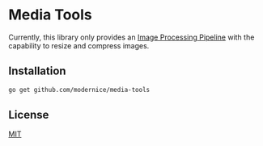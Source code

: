 # Media Tools

Currently, this library only provides an [Image Processing Pipeline](./image)
with the capability to resize and compress images.

## Installation

```sh
go get github.com/modernice/media-tools
```

## License

[MIT](./LICENSE)
